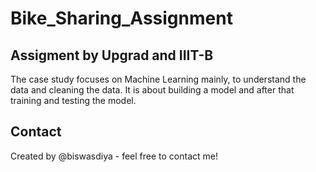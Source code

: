 # Bike_Sharing_Assignment
## Assigment by Upgrad and IIIT-B

The case study focuses on Machine Learning mainly, to understand the data and cleaning the data. It is about building a model and after that training and testing the model.

##



## Contact
Created by @biswasdiya - feel free to contact me!
